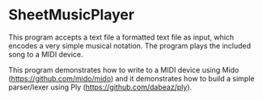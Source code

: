 # SheetMusicPlayer

This program accepts a text file a formatted text file as input, which encodes a very simple musical notation. The program plays the included song to a MIDI device.

This program demonstrates how to write to a MIDI device using Mido (https://github.com/mido/mido) and it demonstrates how to build a simple parser/lexer using Ply (https://github.com/dabeaz/ply).

